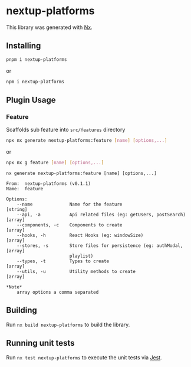 # nextup-platforms

This library was generated with [Nx](https://nx.dev).

## Installing

```bash
pnpm i nextup-platforms
```
or 
```bash
npm i nextup-platforms
```

## Plugin Usage

### Feature

Scaffolds sub feature into `src/features` directory

```bash
npx nx generate nextup-platforms:feature [name] [options,...]
```
or 
```bash
npx nx g feature [name] [options,...]
```

```
nx generate nextup-platforms:feature [name] [options,...]

From:  nextup-platforms (v0.1.1)
Name:  feature

Options:
    --name              Name for the feature                         [string]
    --api, -a           Api related files (eg: getUsers, postSearch) [array]
    --components, -c    Components to create                         [array]
    --hooks, -h         React Hooks (eg: windowSize)                 [array]
    --stores, -s        Store files for persistence (eg: authModal,  [array]
                        playlist)
    --types, -t         Types to create                              [array]
    --utils, -u         Utility methods to create                    [array]

*Note*
    array options a comma separated
```

## Building

Run `nx build nextup-platforms` to build the library.

## Running unit tests

Run `nx test nextup-platforms` to execute the unit tests via [Jest](https://jestjs.io).
